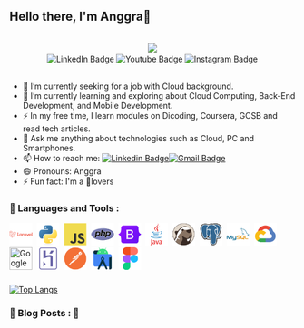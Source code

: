 ## Hello there, I'm Anggra👋
<img src="https://komarev.com/ghpvc/?username=anggraitowas&style=flat-square&color=grey" alt=""/>
<div id="header" align="center">

  <img src="https://media.giphy.com/media/M9gbBd9nbDrOTu1Mqx/giphy.gif" width="100"/>
</div>
<div id="badges" align="center">
   <a href="https://linkedin.com/in/anggraitowas">
    <img src="https://img.shields.io/badge/LinkedIn-blue?style=for-the-badge&logo=linkedin&logoColor=white" alt="LinkedIn Badge"/>
  </a>
  <a href="https://youtube.com/@anggraitowas">
    <img src="https://img.shields.io/badge/YouTube-red?style=for-the-badge&logo=youtube&logoColor=white" alt="Youtube Badge"/>
  </a>
  <a href="https://www.instagram.com/anggraitowas">
    <img src="https://img.shields.io/badge/Instagram-grey?style=for-the-badge&logo=instagram&logoColor=white" alt="Instagram Badge"/>
  </a>
   
</div>
</br>

- 🔭 I’m currently seeking for a job with Cloud background.
- 🌱 I’m currently learning and exploring about Cloud Computing, Back-End Development, and Mobile Development.
- :zap: In my free time, I learn modules on Dicoding, Coursera, GCSB and read tech articles.
- 💬 Ask me anything about technologies such as Cloud, PC and Smartphones.
- 📫 How to reach me: [![Linkedin Badge](https://img.shields.io/badge/-blue?style=flat&logo=Linkedin&logoColor=white)](https://linkedin.com/in/anggraitowas)[![Gmail Badge](https://img.shields.io/badge/--red?style=flat&logo=Gmail&logoColor=white)](mailto:anggraitowas@gmail.com)
- 😄 Pronouns: Anggra
- ⚡ Fun fact: I'm a 🍫lovers

### 🔪 Languages and Tools :
<div>
   <img src="https://github.com/devicons/devicon/blob/master/icons/laravel/laravel-original-wordmark.svg"title="Laravel" width="40" height="40"/>&nbsp;
   <img src="https://github.com/devicons/devicon/blob/master/icons/python/python-original.svg" title="Python"width="40" height="40"/>&nbsp;
   <img src="https://github.com/devicons/devicon/blob/master/icons/javascript/javascript-original.svg" title="JavaScript" width="40" height="40"/>&nbsp;
   <img src="https://github.com/devicons/devicon/blob/master/icons/php/php-original.svg" title="PHP" alt="Java" width="40" height="40"/>&nbsp;
  <img src="https://github.com/devicons/devicon/blob/master/icons/bootstrap/bootstrap-original.svg"title="Bootstrap" alt="Java" width="40" height="40"/>&nbsp;
   <img src="https://github.com/devicons/devicon/blob/master/icons/java/java-original-wordmark.svg" title="Java" alt="Java" width="40" height="40"/>&nbsp;
  <img src="https://github.com/devicons/devicon/blob/master/icons/dbeaver/dbeaver-original.svg" alt="DBeaver" width="40" height="40"/>&nbsp;
  <img src="https://github.com/devicons/devicon/blob/master/icons/postgresql/postgresql-original.svg"title="PostgreSQL" width="40" height="40"/>&nbsp;
     <img src="https://github.com/devicons/devicon/blob/master/icons/mysql/mysql-original-wordmark.svg" title="MySQL"  alt="MySQL" width="40" height="40"/>&nbsp;
   <img src="https://github.com/devicons/devicon/blob/master/icons/googlecloud/googlecloud-original.svg" title="Google Cloud" width="40" height="40"/>&nbsp;
  <img src="https://upload.wikimedia.org/wikipedia/commons/9/93/Amazon_Web_Services_Logo.svg"title="Google Cloud" width="40" height="40"/>&nbsp;
 <img src="https://github.com/devicons/devicon/blob/master/icons/heroku/heroku-original.svg" title="Heroku" width="40" height="40"/>&nbsp;
   <img src="https://github.com/devicons/devicon/blob/master/icons/postman/postman-original.svg"title="Postman" width="40" height="40"/>&nbsp;
  <img src="https://github.com/devicons/devicon/blob/master/icons/androidstudio/androidstudio-original.svg"title="Android Studio" width="40" height="40"/>&nbsp;
  <img src="https://github.com/devicons/devicon/blob/master/icons/figma/figma-original.svg"title="Figma" width="40" height="40"/>&nbsp;
  </div>

###
[![Top Langs](https://github-readme-stats.vercel.app/api/top-langs/?username=anggraitowas&layout=compact&theme=vision-friendly-dark)](https://github.com/anuraghazra/github-readme-stats)

### 🎨 Blog Posts : :construction:
